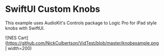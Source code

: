 # SwiftUI Custom Knobs

This example uses AudioKit's Controls package to Logic Pro for iPad style knobs with SwiftUI.

![NES Cart](https://github.com/NickCulbertson/VidTest/blob/master/knobexample.png | width=200)
